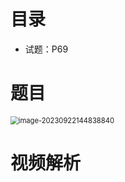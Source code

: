 # 目录

* 试题：P69



# 题目

<img src="https://cvp.oss-cn-shanghai.aliyuncs.com/picgo/202309221448934.png" alt="image-20230922144838840" style="zoom:80%;" />





# 视频解析

